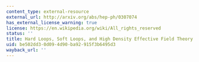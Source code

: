```yaml
---
content_type: external-resource
external_url: http://arxiv.org/abs/hep-ph/0307074
has_external_license_warning: true
license: https://en.wikipedia.org/wiki/All_rights_reserved
status: ''
title: Hard Loops, Soft Loops, and High Density Effective Field Theory
uid: be502dd3-0d09-4d90-ba92-915f3b6495d3
wayback_url: ''
---
```

